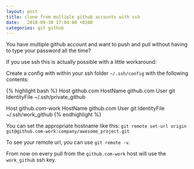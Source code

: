```yaml
---
layout: post
title: clone from multiple github accounts with ssh
date:   2018-09-30 17:04:00 +0200
categories: git github
---
```


You have multiple github account and want to push and pull without having to type your password all the time?

If you use ssh this is actually possible with a little workaround:

Create a config with within your ssh folder `~/.ssh/config` with the following contents:
 
{% highlight bash %}
Host github.com
	HostName github.com
	User git
	IdentityFile ~/.ssh/private_github

Host github.com-work
	HostName github.com
	User git
	IdentityFile ~/.ssh/work_github
{% endhighlight %}

You can set the appropriate hostname like this: `git remote set-url origin git@github.com-work:company/awesome_project.git`

To see your remote url, you can use `git remote -v`.

From now on every pull from the `github.com-work` host will use the `work_github` ssh key.
